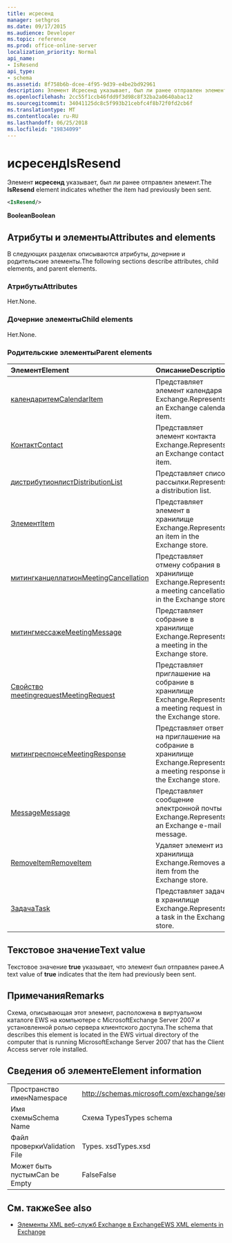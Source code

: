 ```yaml
---
title: исресенд
manager: sethgros
ms.date: 09/17/2015
ms.audience: Developer
ms.topic: reference
ms.prod: office-online-server
localization_priority: Normal
api_name:
- IsResend
api_type:
- schema
ms.assetid: 8f758b6b-dcee-4f95-9d39-e4be2bd92961
description: Элемент Исресенд указывает, был ли ранее отправлен элемент.
ms.openlocfilehash: 2cc55f1ccb46fdd9f3d98c8f32ba2a0640abac12
ms.sourcegitcommit: 34041125dc8c5f993b21cebfc4f8b72f0fd2cb6f
ms.translationtype: MT
ms.contentlocale: ru-RU
ms.lasthandoff: 06/25/2018
ms.locfileid: "19834099"
---
```

# <a name="isresend"></a><span data-ttu-id="35f57-103">исресенд</span><span class="sxs-lookup"><span data-stu-id="35f57-103">IsResend</span></span>

<span data-ttu-id="35f57-104">Элемент **исресенд** указывает, был ли ранее отправлен элемент.</span><span class="sxs-lookup"><span data-stu-id="35f57-104">The **IsResend** element indicates whether the item had previously been sent.</span></span> 
  
```xml
<IsResend/>
```

 <span data-ttu-id="35f57-105">**Boolean**</span><span class="sxs-lookup"><span data-stu-id="35f57-105">**Boolean**</span></span>
## <a name="attributes-and-elements"></a><span data-ttu-id="35f57-106">Атрибуты и элементы</span><span class="sxs-lookup"><span data-stu-id="35f57-106">Attributes and elements</span></span>

<span data-ttu-id="35f57-107">В следующих разделах описываются атрибуты, дочерние и родительские элементы.</span><span class="sxs-lookup"><span data-stu-id="35f57-107">The following sections describe attributes, child elements, and parent elements.</span></span>
  
### <a name="attributes"></a><span data-ttu-id="35f57-108">Атрибуты</span><span class="sxs-lookup"><span data-stu-id="35f57-108">Attributes</span></span>

<span data-ttu-id="35f57-109">Нет.</span><span class="sxs-lookup"><span data-stu-id="35f57-109">None.</span></span>
  
### <a name="child-elements"></a><span data-ttu-id="35f57-110">Дочерние элементы</span><span class="sxs-lookup"><span data-stu-id="35f57-110">Child elements</span></span>

<span data-ttu-id="35f57-111">Нет.</span><span class="sxs-lookup"><span data-stu-id="35f57-111">None.</span></span>
  
### <a name="parent-elements"></a><span data-ttu-id="35f57-112">Родительские элементы</span><span class="sxs-lookup"><span data-stu-id="35f57-112">Parent elements</span></span>

|<span data-ttu-id="35f57-113">**Элемент**</span><span class="sxs-lookup"><span data-stu-id="35f57-113">**Element**</span></span>|<span data-ttu-id="35f57-114">**Описание**</span><span class="sxs-lookup"><span data-stu-id="35f57-114">**Description**</span></span>|
|:-----|:-----|
|[<span data-ttu-id="35f57-115">календаритем</span><span class="sxs-lookup"><span data-stu-id="35f57-115">CalendarItem</span></span>](calendaritem.md) <br/> |<span data-ttu-id="35f57-116">Представляет элемент календаря Exchange.</span><span class="sxs-lookup"><span data-stu-id="35f57-116">Represents an Exchange calendar item.</span></span>  <br/> |
|[<span data-ttu-id="35f57-117">Контакт</span><span class="sxs-lookup"><span data-stu-id="35f57-117">Contact</span></span>](contact.md) <br/> |<span data-ttu-id="35f57-118">Представляет элемент контакта Exchange.</span><span class="sxs-lookup"><span data-stu-id="35f57-118">Represents an Exchange contact item.</span></span>  <br/> |
|[<span data-ttu-id="35f57-119">дистрибутионлист</span><span class="sxs-lookup"><span data-stu-id="35f57-119">DistributionList</span></span>](distributionlist.md) <br/> |<span data-ttu-id="35f57-120">Представляет список рассылки.</span><span class="sxs-lookup"><span data-stu-id="35f57-120">Represents a distribution list.</span></span>  <br/> |
|[<span data-ttu-id="35f57-121">Элемент</span><span class="sxs-lookup"><span data-stu-id="35f57-121">Item</span></span>](item.md) <br/> |<span data-ttu-id="35f57-122">Представляет элемент в хранилище Exchange.</span><span class="sxs-lookup"><span data-stu-id="35f57-122">Represents an item in the Exchange store.</span></span>  <br/> |
|[<span data-ttu-id="35f57-123">митингканцеллатион</span><span class="sxs-lookup"><span data-stu-id="35f57-123">MeetingCancellation</span></span>](meetingcancellation.md) <br/> |<span data-ttu-id="35f57-124">Представляет отмену собрания в хранилище Exchange.</span><span class="sxs-lookup"><span data-stu-id="35f57-124">Represents a meeting cancellation in the Exchange store.</span></span>  <br/> |
|[<span data-ttu-id="35f57-125">митингмессаже</span><span class="sxs-lookup"><span data-stu-id="35f57-125">MeetingMessage</span></span>](meetingmessage.md) <br/> |<span data-ttu-id="35f57-126">Представляет собрание в хранилище Exchange.</span><span class="sxs-lookup"><span data-stu-id="35f57-126">Represents a meeting in the Exchange store.</span></span>  <br/> |
|[<span data-ttu-id="35f57-127">Свойство meetingrequest</span><span class="sxs-lookup"><span data-stu-id="35f57-127">MeetingRequest</span></span>](meetingrequest.md) <br/> |<span data-ttu-id="35f57-128">Представляет приглашение на собрание в хранилище Exchange.</span><span class="sxs-lookup"><span data-stu-id="35f57-128">Represents a meeting request in the Exchange store.</span></span>  <br/> |
|[<span data-ttu-id="35f57-129">митингреспонсе</span><span class="sxs-lookup"><span data-stu-id="35f57-129">MeetingResponse</span></span>](meetingresponse.md) <br/> |<span data-ttu-id="35f57-130">Представляет ответ на приглашение на собрание в хранилище Exchange.</span><span class="sxs-lookup"><span data-stu-id="35f57-130">Represents a meeting response in the Exchange store.</span></span>  <br/> |
|[<span data-ttu-id="35f57-131">Message</span><span class="sxs-lookup"><span data-stu-id="35f57-131">Message</span></span>](message-ex15websvcsotherref.md) <br/> |<span data-ttu-id="35f57-132">Представляет сообщение электронной почты Exchange.</span><span class="sxs-lookup"><span data-stu-id="35f57-132">Represents an Exchange e-mail message.</span></span>  <br/> |
|[<span data-ttu-id="35f57-133">RemoveItem</span><span class="sxs-lookup"><span data-stu-id="35f57-133">RemoveItem</span></span>](removeitem.md) <br/> |<span data-ttu-id="35f57-134">Удаляет элемент из хранилища Exchange.</span><span class="sxs-lookup"><span data-stu-id="35f57-134">Removes an item from the Exchange store.</span></span>  <br/> |
|[<span data-ttu-id="35f57-135">Задача</span><span class="sxs-lookup"><span data-stu-id="35f57-135">Task</span></span>](task.md) <br/> |<span data-ttu-id="35f57-136">Представляет задачу в хранилище Exchange.</span><span class="sxs-lookup"><span data-stu-id="35f57-136">Represents a task in the Exchange store.</span></span>  <br/> |
   
## <a name="text-value"></a><span data-ttu-id="35f57-137">Текстовое значение</span><span class="sxs-lookup"><span data-stu-id="35f57-137">Text value</span></span>

<span data-ttu-id="35f57-138">Текстовое значение **true** указывает, что элемент был отправлен ранее.</span><span class="sxs-lookup"><span data-stu-id="35f57-138">A text value of **true** indicates that the item had previously been sent.</span></span> 
  
## <a name="remarks"></a><span data-ttu-id="35f57-139">Примечания</span><span class="sxs-lookup"><span data-stu-id="35f57-139">Remarks</span></span>

<span data-ttu-id="35f57-140">Схема, описывающая этот элемент, расположена в виртуальном каталоге EWS на компьютере с MicrosoftExchange Server 2007 и установленной ролью сервера клиентского доступа.</span><span class="sxs-lookup"><span data-stu-id="35f57-140">The schema that describes this element is located in the EWS virtual directory of the computer that is running MicrosoftExchange Server 2007 that has the Client Access server role installed.</span></span>
  
## <a name="element-information"></a><span data-ttu-id="35f57-141">Сведения об элементе</span><span class="sxs-lookup"><span data-stu-id="35f57-141">Element information</span></span>

|||
|:-----|:-----|
|<span data-ttu-id="35f57-142">Пространство имен</span><span class="sxs-lookup"><span data-stu-id="35f57-142">Namespace</span></span>  <br/> |http://schemas.microsoft.com/exchange/services/2006/types  <br/> |
|<span data-ttu-id="35f57-143">Имя схемы</span><span class="sxs-lookup"><span data-stu-id="35f57-143">Schema Name</span></span>  <br/> |<span data-ttu-id="35f57-144">Схема Types</span><span class="sxs-lookup"><span data-stu-id="35f57-144">Types schema</span></span>  <br/> |
|<span data-ttu-id="35f57-145">Файл проверки</span><span class="sxs-lookup"><span data-stu-id="35f57-145">Validation File</span></span>  <br/> |<span data-ttu-id="35f57-146">Types. xsd</span><span class="sxs-lookup"><span data-stu-id="35f57-146">Types.xsd</span></span>  <br/> |
|<span data-ttu-id="35f57-147">Может быть пустым</span><span class="sxs-lookup"><span data-stu-id="35f57-147">Can be Empty</span></span>  <br/> |<span data-ttu-id="35f57-148">False</span><span class="sxs-lookup"><span data-stu-id="35f57-148">False</span></span>  <br/> |
   
## <a name="see-also"></a><span data-ttu-id="35f57-149">См. также</span><span class="sxs-lookup"><span data-stu-id="35f57-149">See also</span></span>



- [<span data-ttu-id="35f57-150">Элементы XML веб-служб Exchange в Exchange</span><span class="sxs-lookup"><span data-stu-id="35f57-150">EWS XML elements in Exchange</span></span>](ews-xml-elements-in-exchange.md)


